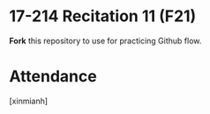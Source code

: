 # 17-214 Recitation 11 (F21)
**Fork** this repository to use for practicing Github flow.

# Attendance
[xinmianh]